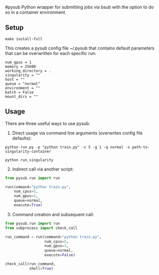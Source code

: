 #pysub
Python wrapper for submitting jobs via bsub with the option to do so in a container environment. 

## Setup
```
make install-full
```

This creates a pysub config file ~/.pysub
that contains default parameters that
can be overwritten for each specific run:
```
num_gpus = 1
memory = 25600
working_directory = .
singularity = ""
host = ""
queue = "normal"
environment = ""
batch = False
mount_dirs = ""
```

## Usage
There are three useful ways to use pysub:

1. Direct usage via command line arguments (overwrites config file defaults):
```
python run.py -p "python train.py" -c 5 -g 1 -q normal -s path-to-singularity-container

python run_singularity 
```

2. Indirect call via another script:
```python
from pysub.run import run

run(command="python train.py",
    num_cpus=5,
    num_gpus=1,
    queue=normal,
    execute=True)
```

3. Command creation and subsequent call:
```python
from pysub.run import run
from subprocess import check_call

run_command = run(command="python train.py",
                  num_cpus=5,
                  num_gpus=1,
                  queue=normal,
                  execute=False)

check_call(run_command,
           shell=True)
```
